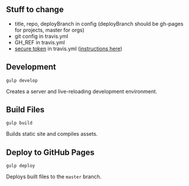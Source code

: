 ## Stuff to change

- title, repo, deployBranch in config (deployBranch should be gh-pages for projects, master for orgs)
- git config in travis.yml
- GH_REF in travis.yml
- [secure token](https://github.com/pwmckenna/node-travis-encrypt) in travis.yml ([instructions here](https://medium.com/@nthgergo/publishing-gh-pages-with-travis-ci-53a8270e87db))

## Development

`gulp develop`

Creates a server and live-reloading development environment.

## Build Files

`gulp build`

Builds static site and compiles assets.

## Deploy to GitHub Pages

`gulp deploy`

Deploys built files to the `master` branch.
